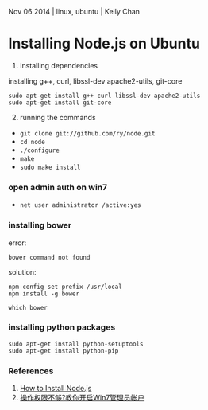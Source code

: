 Nov 06 2014 | linux, ubuntu | Kelly Chan
# Installing Node.js on Ubuntu

1. installing dependencies

installing g++, curl, libssl-dev apache2-utils, git-core

    sudo apt-get install g++ curl libssl-dev apache2-utils
    sudo apt-get install git-core
    

2. running the commands


- `git clone git://github.com/ry/node.git`
- `cd node`
- `./configure`
- `make`
- `sudo make install`

### open admin auth on win7

- `net user administrator /active:yes`

### installing bower

error:

    bower command not found
    
solution:

    npm config set prefix /usr/local
    npm install -g bower
    
    which bower

### installing python packages

    sudo apt-get install python-setuptools
    sudo apt-get install python-pip


### References

1. [How to Install Node.js](http://howtonode.org/how-to-install-nodejs)
2. [操作权限不够?教你开启Win7管理员帐户](http://soft.zol.com.cn/271/2718681.html)
